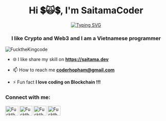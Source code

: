 <h1 align="center">Hi 💲🙀💲, I'm SaitamaCoder</h1>
<p  align="center">
<a href="https://git.io/typing-svg"><img src="https://readme-typing-svg.demolab.com?font=Fira+Code&pause=1000&vCenter=true&random=false&width=450&lines=I+am+a+Software+Engineer+in+Web3+%F0%9F%90%88%E2%80%8D%E2%AC%9B" alt="Typing SVG" /></a>
</p>

<h3 align="center"> I like Crypto and Web3 and I am a Vietnamese programmer</h3>

<p align="left"><img src="https://komarev.com/ghpvc/?username=FucktheKingcode&label=Profile%20views&color=0e75b6&style=flat" alt="FucktheKingcode" /> </p>

- 🌐 I like share my skill on **https://saitama.dev**

- 📫 How to reach me **coderhopham@gmail.com**

- ⚡ Fun fact **I love coding on Blockchain !!!**


<h3 align="left">Connect with me:</h3>
<p align="left">
<a href="https://www.linkedin.com/in/anhitshare/" target="blank"><img align="center" src="https://raw.githubusercontent.com/rahuldkjain/github-profile-readme-generator/master/src/images/icons/Social/linked-in-alt.svg" alt="FucktheKingcode" height="30" width="40" /></a>
<a href="https://twitter.com/anhphamrs" target="blank"><img align="center" src="https://raw.githubusercontent.com/rahuldkjain/github-profile-readme-generator/master/src/images/icons/Social/twitter.svg" alt="FucktheKingcode" height="30" width="40" /></a>
<a href="https://stackoverflow.com/users/22736688/meowcrypto" target="blank"><img align="center" src="https://raw.githubusercontent.com/rahuldkjain/github-profile-readme-generator/master/src/images/icons/Social/stack-overflow.svg" alt="FucktheKingcode" height="30" width="40" /></a>
<a href="https://www.facebook.com/profile.php?id=100009106992964" target="blank"><img align="center" src="https://raw.githubusercontent.com/rahuldkjain/github-profile-readme-generator/master/src/images/icons/Social/facebook.svg" alt="FucktheKingcode" height="30" width="40" /></a>

